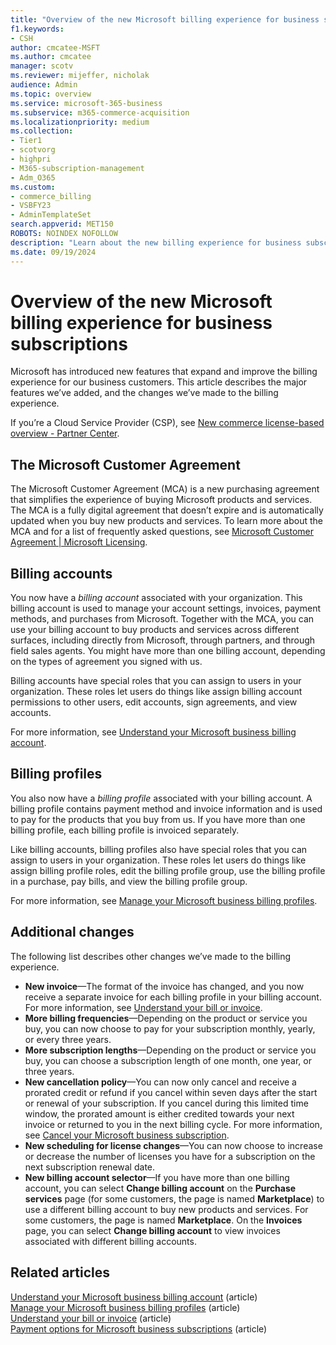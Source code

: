 ```yaml
---
title: "Overview of the new Microsoft billing experience for business subscriptions"
f1.keywords:
- CSH
author: cmcatee-MSFT
ms.author: cmcatee
manager: scotv
ms.reviewer: mijeffer, nicholak
audience: Admin
ms.topic: overview
ms.service: microsoft-365-business
ms.subservice: m365-commerce-acquisition
ms.localizationpriority: medium
ms.collection:
- Tier1
- scotvorg
- highpri 
- M365-subscription-management
- Adm_O365
ms.custom: 
- commerce_billing
- VSBFY23
- AdminTemplateSet
search.appverid: MET150
ROBOTS: NOINDEX NOFOLLOW
description: "Learn about the new billing experience for business subscription in the Microsoft 365 admin center."
ms.date: 09/19/2024
---
```


# Overview of the new Microsoft billing experience for business subscriptions

Microsoft has introduced new features that expand and improve the billing experience for our business customers. This article describes the major features we’ve added, and the changes we’ve made to the billing experience.

If you’re a Cloud Service Provider (CSP), see [New commerce license-based overview - Partner Center](/partner-center/new-commerce-license-based).

## The Microsoft Customer Agreement

The Microsoft Customer Agreement (MCA) is a new purchasing agreement that simplifies the experience of buying Microsoft products and services. The MCA is a fully digital agreement that doesn’t expire and is automatically updated when you buy new products and services. To learn more about the MCA and for a list of frequently asked questions, see [Microsoft Customer Agreement | Microsoft Licensing](https://www.microsoft.com/Licensing/how-to-buy/microsoft-customer-agreement).

## Billing accounts

You now have a *billing account* associated with your organization. This billing account is used to manage your account settings, invoices, payment methods, and purchases from Microsoft. Together with the MCA, you can use your billing account to buy products and services across different surfaces, including directly from Microsoft, through partners, and through field sales agents. You might have more than one billing account, depending on the types of agreement you signed with us.

Billing accounts have special roles that you can assign to users in your organization. These roles let users do things like assign billing account permissions to other users, edit accounts, sign agreements, and view accounts.

For more information, see [Understand your Microsoft business billing account](manage-billing-accounts.md).

## Billing profiles

You also now have a *billing profile* associated with your billing account. A billing profile contains payment method and invoice information and is used to pay for the products that you buy from us. If you have more than one billing profile, each billing profile is invoiced separately.

Like billing accounts, billing profiles also have special roles that you can assign to users in your organization. These roles let users do things like assign billing profile roles, edit the billing profile group, use the billing profile in a purchase, pay bills, and view the billing profile group.

For more information, see [Manage your Microsoft business billing profiles](billing-and-payments/manage-billing-profiles.md).

## Additional changes

The following list describes other changes we’ve made to the billing experience.

- **New invoice**&mdash;The format of the invoice has changed, and you now receive a separate invoice for each billing profile in your billing account. For more information, see [Understand your bill or invoice](billing-and-payments/understand-your-invoice.md).
- **More billing frequencies**&mdash;Depending on the product or service you buy, you can now choose to pay for your subscription monthly, yearly, or every three years.
- **More subscription lengths**&mdash;Depending on the product or service you buy, you can choose a subscription length of one month, one year, or three years.
- **New cancellation policy**&mdash;You can now only cancel and receive a prorated credit or refund if you cancel within seven days after the start or renewal of your subscription. If you cancel during this limited time window, the prorated amount is either credited towards your next invoice or returned to you in the next billing cycle. For more information, see [Cancel your Microsoft business subscription](subscriptions/cancel-your-subscription.md).
- **New scheduling for license changes**&mdash;You can now choose to increase or decrease the number of licenses you have for a subscription on the next subscription renewal date.
- **New billing account selector**&mdash;If you have more than one billing account, you can select **Change billing account** on the **Purchase services** page (for some customers, the page is named **Marketplace**) to use a different billing account to buy new products and services. For some customers, the page is named **Marketplace**. On the **Invoices** page, you can select **Change billing account** to view invoices associated with different billing accounts.

## Related articles

[Understand your Microsoft business billing account](manage-billing-accounts.md) (article)\
[Manage your Microsoft business billing profiles](billing-and-payments/manage-billing-profiles.md) (article)\
[Understand your bill or invoice](billing-and-payments/understand-your-invoice.md) (article)\
[Payment options for Microsoft business subscriptions](billing-and-payments/pay-for-your-subscription.md) (article)
